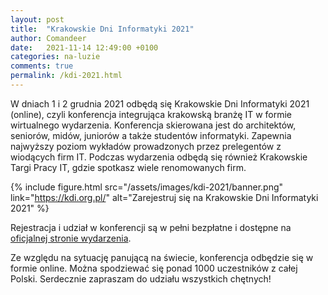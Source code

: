 ```yaml
---
layout: post
title:  "Krakowskie Dni Informatyki 2021"
author: Comandeer
date:   2021-11-14 12:49:00 +0100
categories: na-luzie
comments: true
permalink: /kdi-2021.html
---
```


W dniach 1 i 2 grudnia 2021 odbędą się Krakowskie Dni Informatyki 2021 (online), czyli konferencja integrująca krakowską branżę IT w formie wirtualnego wydarzenia. Konferencja skierowana jest do architektów, seniorów, midów, juniorów a także studentów informatyki. Zapewnia najwyższy poziom wykładów prowadzonych przez prelegentów z wiodących firm IT. Podczas wydarzenia odbędą się również Krakowskie Targi Pracy IT, gdzie spotkasz wiele renomowanych firm.

{% include figure.html src="/assets/images/kdi-2021/banner.png" link="https://kdi.org.pl/" alt="Zarejestruj się na Krakowskie Dni Informatyki 2021" %}

Rejestracja i udział w konferencji są w pełni bezpłatne i dostępne na [oficjalnej stronie wydarzenia](https://kdi.org.pl/).

Ze względu na sytuację panującą na świecie, konferencja odbędzie się w formie online. Można spodziewać się ponad 1000 uczestników z całej Polski. Serdecznie zapraszam do udziału wszystkich chętnych!
